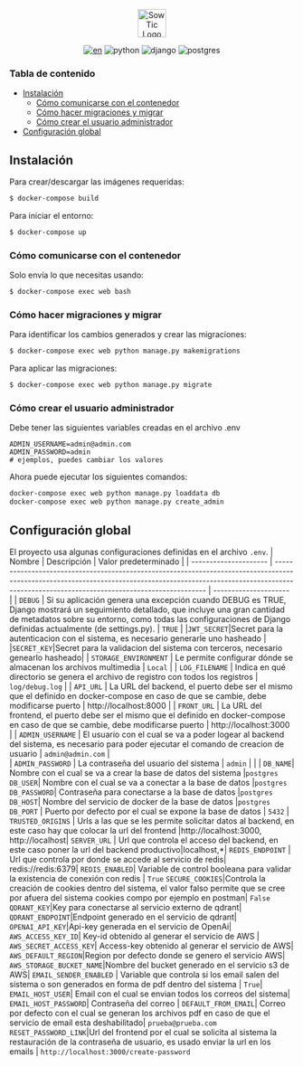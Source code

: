 <div align="center">
<p align="center">
<img alt="SowTic Logo" height="50px" src="./common/static/logo-dark.svg"/>
</a>
</p>

[![en](https://img.shields.io/badge/lang-en-red.svg)](https://gitlab.com/sas-devp/duty/remote-assistance/backend-django/blob/develop/README.en.md)
![python](https://img.shields.io/badge/python-v3.8-blue) ![django](https://img.shields.io/badge/django-v4.2.1-yellow) ![postgres](https://img.shields.io/badge/postgres-v15.1-green)
</div>

### Tabla de contenido

- [Instalación](#instalación)
  - [Cómo comunicarse con el contenedor](#cómo-comunicarse-con-el-contenedor)
  - [Cómo hacer migraciones y migrar](#cómo-hacer-migraciones-y-migrar)
  - [Cómo crear el usuario administrador](#cómo-crear-el-usuario-administrador)
- [Configuración global](#configuración-global)
  
## Instalación

Para crear/descargar las imágenes requeridas:
```bash
$ docker-compose build
```

Para iniciar el entorno:
```bash
$ docker-compose up
```

### Cómo comunicarse con el contenedor

Solo envía lo que necesitas usando:
```bash
$ docker-compose exec web bash
```

### Cómo hacer migraciones y migrar

Para identificar los cambios generados y crear las migraciones:
```bash
$ docker-compose exec web python manage.py makemigrations
```

Para aplicar las migraciones:
```bash
$ docker-compose exec web python manage.py migrate
```


### Cómo crear el usuario administrador


Debe tener las siguientes variables creadas en el archivo .env
```env
ADMIN_USERNAME=admin@admin.com
ADMIN_PASSWORD=admin
# ejemplos, puedes cambiar los valores
```

Ahora puede ejecutar los siguientes comandos:
```bash
docker-compose exec web python manage.py loaddata db
docker-compose exec web python manage.py create_admin
```

## Configuración global

El proyecto usa algunas configuraciones definidas en el archivo `.env`.
| Nombre                  | Descripción                                                                                                                                                                                                             | Valor predeterminado        |
| --------------------- | ----------------------------------------------------------------------------------------------------------------------------------------------------------------------------------------------------------------------- | --------------------- |
| `DEBUG`               |  Si su aplicación genera una excepción cuando DEBUG es TRUE, Django mostrará un seguimiento detallado, que incluye una gran cantidad de metadatos sobre su entorno, como todas las configuraciones de Django definidas actualmente (de settings.py). | `TRUE`                |
|`JWT_SECRET`|Secret para la autenticacion con el sistema, es necesario generarle uno hasheado |
|`SECRET_KEY`|Secret para la validacion del sistema con terceros, necesario genearlo hasheado|
| `STORAGE_ENVIRONMENT` | Le permite configurar dónde se almacenan los archivos multimedia                                                                                                                                                           | `Local`               |
| `LOG_FILENAME`        | Indica en qué directorio se genera el archivo de registro con todos los registros                                                                                                                                         | `log/debug.log`       |
| `API_URL`             | La URL del backend, el puerto debe ser el mismo que el definido en docker-compose en caso de que se cambie, debe modificarse puerto                                                                                                                                                                                                         | http://localhost:8000 |
| `FRONT_URL`           | La URL del frontend, el puerto debe ser el mismo que el definido en docker-compose en caso de que se cambie, debe modificarse puerto                                                                                                                                                                                                        | http://localhost:3000 |
| `ADMIN_USERNAME`               |  El usuario con el cual se va a poder logear al backend del sistema, es necesario para poder ejecutar el comando de creacion de usuario | `admin@admin.com` |             
| `ADMIN_PASSWORD`               |  La contraseña del usuario del sistema | `admin` |                |
| `DB_NAME`| Nombre con el cual se va a crear la base de datos del sistema |`postgres`
`DB_USER`| Nombre con el cual se va a conectar a la base de datos |`postgres`
`DB_PASSWORD`| Contraseña para conectarse a la base de datos |`postgres`
`DB_HOST`| Nombre del servicio de docker de la base de datos |`postgres`
`DB_PORT`               |  Puerto por defecto por el cual se expone la base de datos | `5432`                |
`TRUSTED_ORIGINS` | Urls a las que se les permite solicitar datos al backend, en este caso hay que colocar la url del frontend |http://localhost:3000, http://localhost|
`SERVER_URL` | Url que controla el acceso del backend, en este caso poner la url del backend productivo|localhost,*|
`REDIS_ENDPOINT` | Url que controla por donde se accede al servicio de redis| redis://redis:6379|
`REDIS_ENABLED`| Variable de control booleana para validar la existencia de conexión con redis | `True`
`SECURE_COOKIES`|Controla la creación de cookies dentro del sistema, el valor falso permite que se cree por afuera del sistema cookies compo por ejemplo en postman| `False`
`QDRANT_KEY`|Key para conectarse al servicio externo de qdrant|
`QDRANT_ENDPOINT`|Endpoint generado en el servicio de qdrant|
`OPENAI_API_KEY`|Api-key generada en el servicio de OpenAi|
`AWS_ACCESS_KEY_ID`| Key-id obtenido al generar el servicio de AWS |
`AWS_SECRET_ACCESS_KEY`| Access-key obtenido al generar el servicio de AWS|
`AWS_DEFAULT_REGION`|Region por defecto donde se genero el servicio AWS|
`AWS_STORAGE_BUCKET_NAME`|Nombre del bucket generado en el servicio s3 de AWS|
`EMAIL_SENDER_ENABLED` | Variable que controla si los email salen del sistema o son generados en forma de pdf dentro del sistema | `True`|
`EMAIL_HOST_USER`| Email con el cual se envian todos los correos del sistema|
`EMAIL_HOST_PASSWORD`| Contraseña del correo | 
`DEFAULT_FROM_EMAIL`| Correo por defecto con el cual se generan los archivos pdf en caso de que el servicio de email esta deshabilitado|  `prueba@prueba.com`
`RESET_PASSWORD_LINK`|Url del frontend por el cual se solicita al sistema la restauración de la contraseña de usuario, es usado enviar la url en los emails | `http://localhost:3000/create-password`